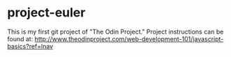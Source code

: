 # project-euler
This is my first git project of "The Odin Project."
Project instructions can be found at:
http://www.theodinproject.com/web-development-101/javascript-basics?ref=lnav
